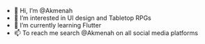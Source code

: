 - 👋 Hi, I’m @Akmenah
- 👀 I’m interested in UI design and Tabletop RPGs
- 🌱 I’m currently learning Flutter
- 📫 To reach me search @Akmenah on all social media platforms

<!---
Akmenah/Akmenah is a ✨ special ✨ repository because its `README.md` (this file) appears on your GitHub profile.
You can click the Preview link to take a look at your changes.
--->
